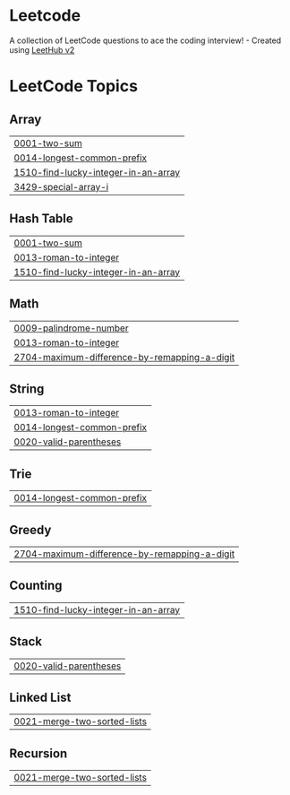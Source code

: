# Leetcode
A collection of LeetCode questions to ace the coding interview! - Created using [LeetHub v2](https://github.com/arunbhardwaj/LeetHub-2.0)

<!---LeetCode Topics Start-->
# LeetCode Topics
## Array
|  |
| ------- |
| [0001-two-sum](https://github.com/izy138/Leetcode/tree/master/0001-two-sum) |
| [0014-longest-common-prefix](https://github.com/izy138/Leetcode/tree/master/0014-longest-common-prefix) |
| [1510-find-lucky-integer-in-an-array](https://github.com/izy138/Leetcode/tree/master/1510-find-lucky-integer-in-an-array) |
| [3429-special-array-i](https://github.com/izy138/Leetcode/tree/master/3429-special-array-i) |
## Hash Table
|  |
| ------- |
| [0001-two-sum](https://github.com/izy138/Leetcode/tree/master/0001-two-sum) |
| [0013-roman-to-integer](https://github.com/izy138/Leetcode/tree/master/0013-roman-to-integer) |
| [1510-find-lucky-integer-in-an-array](https://github.com/izy138/Leetcode/tree/master/1510-find-lucky-integer-in-an-array) |
## Math
|  |
| ------- |
| [0009-palindrome-number](https://github.com/izy138/Leetcode/tree/master/0009-palindrome-number) |
| [0013-roman-to-integer](https://github.com/izy138/Leetcode/tree/master/0013-roman-to-integer) |
| [2704-maximum-difference-by-remapping-a-digit](https://github.com/izy138/Leetcode/tree/master/2704-maximum-difference-by-remapping-a-digit) |
## String
|  |
| ------- |
| [0013-roman-to-integer](https://github.com/izy138/Leetcode/tree/master/0013-roman-to-integer) |
| [0014-longest-common-prefix](https://github.com/izy138/Leetcode/tree/master/0014-longest-common-prefix) |
| [0020-valid-parentheses](https://github.com/izy138/Leetcode/tree/master/0020-valid-parentheses) |
## Trie
|  |
| ------- |
| [0014-longest-common-prefix](https://github.com/izy138/Leetcode/tree/master/0014-longest-common-prefix) |
## Greedy
|  |
| ------- |
| [2704-maximum-difference-by-remapping-a-digit](https://github.com/izy138/Leetcode/tree/master/2704-maximum-difference-by-remapping-a-digit) |
## Counting
|  |
| ------- |
| [1510-find-lucky-integer-in-an-array](https://github.com/izy138/Leetcode/tree/master/1510-find-lucky-integer-in-an-array) |
## Stack
|  |
| ------- |
| [0020-valid-parentheses](https://github.com/izy138/Leetcode/tree/master/0020-valid-parentheses) |
## Linked List
|  |
| ------- |
| [0021-merge-two-sorted-lists](https://github.com/izy138/Leetcode/tree/master/0021-merge-two-sorted-lists) |
## Recursion
|  |
| ------- |
| [0021-merge-two-sorted-lists](https://github.com/izy138/Leetcode/tree/master/0021-merge-two-sorted-lists) |
<!---LeetCode Topics End-->